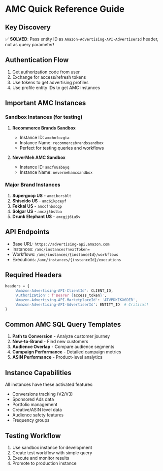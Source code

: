 # AMC Quick Reference Guide

## Key Discovery
✅ **SOLVED**: Pass entity ID as `Amazon-Advertising-API-AdvertiserId` header, not as query parameter!

## Authentication Flow
1. Get authorization code from user
2. Exchange for access/refresh tokens
3. Use tokens to get advertising profiles
4. Use profile entity IDs to get AMC instances

## Important AMC Instances

### Sandbox Instances (for testing)
1. **Recommerce Brands Sandbox**
   - Instance ID: `amchnfozgta`
   - Instance Name: `recommercebrandssandbox`
   - Perfect for testing queries and workflows

2. **NeverMeh AMC Sandbox**
   - Instance ID: `amcfo8abayq`
   - Instance Name: `nevermehamcsandbox`

### Major Brand Instances
1. **Supergoop US** - `amcibersblt`
2. **Shiseido US** - `amc6ikpceyf`
3. **Fekkai US** - `amccfnbscqp`
4. **Solgar US** - `amczj5bslba`
5. **Drunk Elephant US** - `amcgjj6iu5v`

## API Endpoints
- Base URL: `https://advertising-api.amazon.com`
- Instances: `/amc/instances?nextToken=`
- Workflows: `/amc/instances/{instanceId}/workflows`
- Executions: `/amc/instances/{instanceId}/executions`

## Required Headers
```python
headers = {
    'Amazon-Advertising-API-ClientId': CLIENT_ID,
    'Authorization': f'Bearer {access_token}',
    'Amazon-Advertising-API-MarketplaceId': 'ATVPDKIKX0DER',
    'Amazon-Advertising-API-AdvertiserId': ENTITY_ID  # Critical!
}
```

## Common AMC SQL Query Templates
1. **Path to Conversion** - Analyze customer journey
2. **New-to-Brand** - Find new customers
3. **Audience Overlap** - Compare audience segments
4. **Campaign Performance** - Detailed campaign metrics
5. **ASIN Performance** - Product-level analytics

## Instance Capabilities
All instances have these activated features:
- Conversions tracking (V2/V3)
- Sponsored Ads data
- Portfolio management
- Creative/ASIN level data
- Audience safety features
- Frequency groups

## Testing Workflow
1. Use sandbox instance for development
2. Create test workflow with simple query
3. Execute and monitor results
4. Promote to production instance